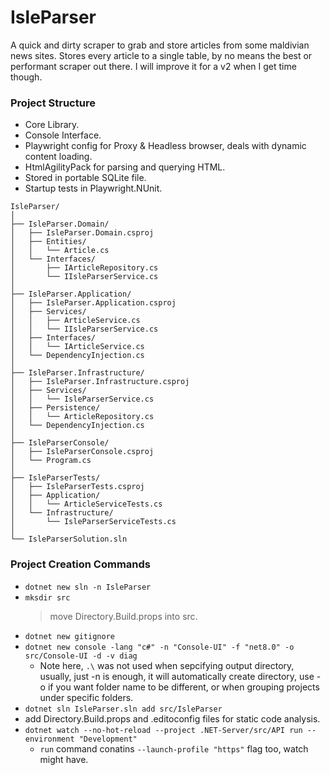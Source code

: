 # IsleParser

A quick and dirty scraper to grab and store articles from some maldivian news sites. Stores every article to a single table, by no means the best or performant scraper out there. I will improve it for a v2 when I get time though.

### Project Structure

- Core Library.
- Console Interface.
- Playwright config for Proxy & Headless browser, deals with dynamic content loading.
- HtmlAgilityPack for parsing and querying HTML.
- Stored in portable SQLite file.
- Startup tests in Playwright.NUnit.

```
IsleParser/
│
├── IsleParser.Domain/
│   ├── IsleParser.Domain.csproj
│   ├── Entities/
│   │   └── Article.cs
│   └── Interfaces/
│       ├── IArticleRepository.cs
│       └── IIsleParserService.cs
│
├── IsleParser.Application/
│   ├── IsleParser.Application.csproj
│   ├── Services/
│   │   ├── ArticleService.cs
│   │   └── IIsleParserService.cs
│   ├── Interfaces/
│   │   └── IArticleService.cs
│   └── DependencyInjection.cs
│
├── IsleParser.Infrastructure/
│   ├── IsleParser.Infrastructure.csproj
│   ├── Services/
│   │   └── IsleParserService.cs
│   ├── Persistence/
│   │   └── ArticleRepository.cs
│   └── DependencyInjection.cs
│
├── IsleParserConsole/
│   ├── IsleParserConsole.csproj
│   └── Program.cs
│
├── IsleParserTests/
│   ├── IsleParserTests.csproj
│   ├── Application/
│   │   └── ArticleServiceTests.cs
│   └── Infrastructure/
│       └── IsleParserServiceTests.cs
│
└── IsleParserSolution.sln
```

### Project Creation Commands

- `dotnet new sln -n IsleParser`
- `mksdir src`
  > move Directory.Build.props into src.
- `dotnet new gitignore`
- `dotnet new console -lang "c#" -n "Console-UI" -f "net8.0" -o src/Console-UI -d -v diag`
  - Note here, `.\` was not used when sepcifying output directory, usually, just -n is enough,
    it will automatically create directory, use -o if you want folder name to be different,
    or when grouping projects under specific folders.
- `dotnet sln IsleParser.sln add src/IsleParser`
- add Directory.Build.props and .editoconfig files for static code analysis.
- `dotnet watch --no-hot-reload --project .NET-Server/src/API run --environment "Development"`
  - `run` command conatins `--launch-profile "https"` flag too, watch might have.
